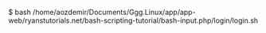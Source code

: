 $ bash /home/aozdemir/Documents/Ggg.Linux/app/app-web/ryanstutorials.net/bash-scripting-tutorial/bash-input.php/login/login.sh
